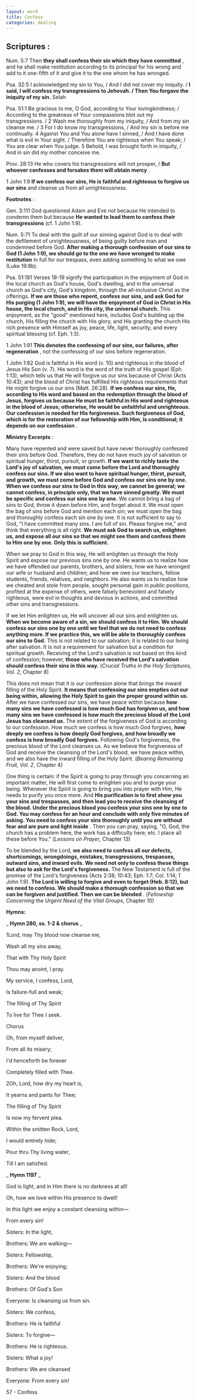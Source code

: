 ```yaml
---
layout: word
title: Confess
categories: dealing
---
```


## Scriptures :

Num. 5:7 Then **they shall confess their sin which they have committed** , and he shall make restitution according to its principal for his wrong and add to it one-fifth of it and give it to the one whom he has wronged.

Psa. 32:5 I acknowledged my sin to You, / And I did not cover my iniquity. / **I said, I will confess my transgressions to Jehovah. / Then You forgave the iniquity of my sin.** Selah

Psa. 51:1 Be gracious to me, O God, according to Your lovingkindness; / According to the greatness of Your compassions blot out my transgressions. / 2 Wash me thoroughly from my iniquity, / And from my sin cleanse me. / 3 For I do know my transgressions, / And my sin is before me continually. 4 Against You and You alone have I sinned, / And I have done what is evil in Your sight. / Therefore You are righteous when You speak; / You are clear when You judge. 5 Behold, I was brought forth in iniquity, / And in sin did my mother conceive me.

Prov. 28:13 He who covers his transgressions will not prosper, / **But whoever confesses and forsakes them will obtain mercy** .

1 John 1:9 **If we confess our sins, He is faithful and righteous to forgive us our sins** and cleanse us from all unrighteousness.

**Footnotes** :

Gen. 3:111 God questioned Adam and Eve not because He intended to condemn them but because **He wanted to lead them to confess their transgressions** (cf. 1 John 1:9).

Num. 5:71 To deal with the guilt of our sinning against God is to deal with the defilement of unrighteousness, of being guilty before man and condemned before God. **After making a thorough confession of our sins to God (1 John 1:9), we should go to the one we have wronged to make restitution** in full for our trespass, even adding something to what we owe (Luke 19:8b).

Psa. 51:181 Verses 18-19 signify the participation in the enjoyment of God in the local church as God's house, God's dwelling, and in the universal church as God's city, God's kingdom, through the all-inclusive Christ as the offerings. **If we are those who repent, confess our sins, and ask God for His purging (1 John 1:9), we will have the enjoyment of God in Christ in His house, the local church, and in His city, the universal church.** This enjoyment, as the "good" mentioned here, includes God's building up the church, His filling the church with His glory, and His granting the church His rich presence with Himself as joy, peace, life, light, security, and every spiritual blessing (cf. Eph. 1:3).

1 John 1:91 **This denotes the confessing of our sins, our failures, after regeneration** , not the confessing of our sins before regeneration.

1 John 1:92 God is faithful in His word (v. 10) and righteous in the blood of Jesus His Son (v. 7). His word is the word of the truth of His gospel (Eph. 1:13), which tells us that He will forgive us our sins because of Christ (Acts 10:43); and the blood of Christ has fulfilled His righteous requirements that He might forgive us our sins (Matt. 26:28). **If we confess our sins, He, according to His word and based on the redemption through the blood of Jesus, forgives us because He must be faithful in His word and righteous in the blood of Jesus; otherwise, He would be unfaithful and unrighteous. Our confession is needed for His forgiveness. Such forgiveness of God, which is for the restoration of our fellowship with Him, is conditional; it depends on our confession** .

**Ministry Excerpts** :

Many have repented and were saved but have never thoroughly confessed their sins before God. Therefore, they do not have much joy of salvation or spiritual hunger, thirst, pursuit, or growth. **If we want to richly taste the Lord's joy of salvation, we must come before the Lord and thoroughly confess our sins. If we also want to have spiritual hunger, thirst, pursuit, and growth, we must come before God and confess our sins one by one. When we confess our sins to God in this way, we cannot be general; we cannot confess, in principle only, that we have sinned greatly. We must be specific and confess our sins one by one.** We cannot bring a bag of sins to God, throw it down before Him, and forget about it. We must open the bag of sins before God and mention each sin; we must open the bag and thoroughly confess each sin one by one. It is not sufficient to say to God, "I have committed many sins. I am full of sin. Please forgive me," and think that everything is all right. **We must ask God to search us, enlighten us, and expose all our sins so that we might see them and confess them to Him one by one. Only this is sufficient.**

When we pray to God in this way, He will enlighten us through the Holy Spirit and expose our previous sins one by one. He wants us to realize how we have offended our parents, brothers, and sisters; how we have wronged our wife or husband and children; and how we owe our teachers, fellow students, friends, relatives, and neighbors. He also wants us to realize how we cheated and stole from people, sought personal gain in public positions, profited at the expense of others, were falsely benevolent and falsely righteous, were evil in thoughts and devious in actions, and committed other sins and transgressions.

If we let Him enlighten us, He will uncover all our sins and enlighten us. **When we become aware of a sin, we should confess it to Him. We should confess our sins one by one until we feel that we do not need to confess anything more. If we practice this, we will be able to thoroughly confess our sins to God.** This is not related to our salvation; it is related to our living after salvation. It is not a requirement for salvation but a condition for spiritual growth. Receiving of the Lord's salvation is not based on this kind of confession; however, **those who have received the Lord's salvation should confess their sins in this way.** (_Crucial Truths in the Holy Scriptures, Vol. 2_, Chapter 8)

This does not mean that it is our confession alone that brings the inward filling of the Holy Spirit. **It means that confessing our sins empties out our being within, allowing the Holy Spirit to gain the proper ground within us.** After we have confessed our sins, we have peace within because **how many sins we have confessed is how much God has forgiven us, and how many sins we have confessed is how much the precious blood of the Lord Jesus has cleansed us.** The extent of the forgiveness of God is according to our confession. How much we confess is how much God forgives, **how deeply we confess is how deeply God forgives, and how broadly we confess is how broadly God forgives.** Following God's forgiveness, the precious blood of the Lord cleanses us. As we believe the forgiveness of God and receive the cleansing of the Lord's blood, we have peace within, and we also have the inward filling of the Holy Spirit. (_Bearing Remaining Fruit, Vol. 2_, Chapter 4)

One thing is certain: if the Spirit is going to pray through you concerning an important matter, He will first come to enlighten you and to purge your being. Whenever the Spirit is going to bring you into prayer with Him, He needs to purify you once more. And **His purification is to first show you your sins and trespasses, and then lead you to receive the cleansing of the blood. Under the precious blood you confess your sins one by one to God. You may confess for an hour and conclude with only five minutes of asking. You need to confess your sins thoroughly until you are without fear and are pure and light inside** . Then you can pray, saying, "O, God, the church has a problem here, the work has a difficulty here, etc. I place all these before You." (_Lessons on Prayer_, Chapter 13)

To be blended by the Lord, **we also need to confess all our defects, shortcomings, wrongdoings, mistakes, transgressions, trespasses, outward sins, and inward evils. We need not only to confess these things but also to ask for the Lord's forgiveness.** The New Testament is full of the promise of the Lord's forgiveness (Acts 2:38; 10:43; Eph. 1:7; Col. 1:14; 1 John 1:9). **The Lord is willing to forgive and even to forget (Heb. 8:12), but we need to confess. We should make a thorough confession so that we can be forgiven and justified. Then we can be blended** . (_Fellowship Concerning the Urgent Need of the Vital Groups_, Chapter 10)

**Hymns:**

_ **Hymn 280, ss. 1-2 & chorus** _

1Lord, may Thy blood now cleanse me,

Wash all my sins away,

That with Thy Holy Spirit

Thou may anoint, I pray.

My service, I confess, Lord,

Is failure-full and weak;

The filling of Thy Spirit

To live for Thee I seek.

Chorus

Oh, from myself deliver,

From all its misery;

I'd henceforth be forever

Completely filled with Thee.

2Oh, Lord, how dry my heart is,

It yearns and pants for Thee;

The filling of Thy Spirit

Is now my fervent plea.

Within the smitten Rock, Lord,

I would entirely hide;

Pour thru Thy living water,

Till I am satisfied.

_ **Hymn 1197** _

God is light, and in Him there is no darkness at all!

Oh, how we love within His presence to dwell!

In this light we enjoy a constant cleansing within—

From every sin!

Sisters: In the light,

Brothers: We are walking—

Sisters: Fellowship,

Brothers: We're enjoying;

Sisters: And the blood

Brothers: Of God's Son

Everyone: Is cleansing us from sin.

Sisters: We confess,

Brothers: He is faithful

Sisters: To forgive—

Brothers: He is righteous.

Sisters: What a joy!

Brothers: We are cleansed

Everyone: From every sin!

57 - Confess
